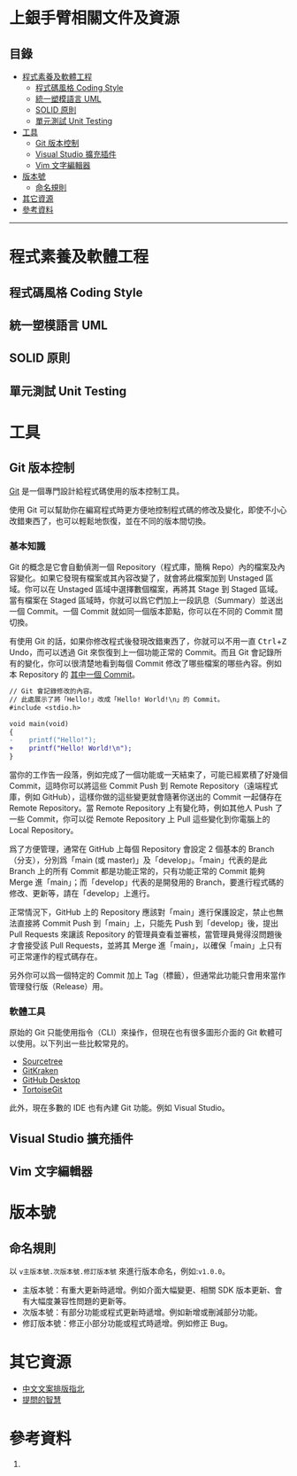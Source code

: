 # 上銀手臂相關文件及資源
## 目錄
* [程式素養及軟體工程](#程式素養及軟體工程)
  * [程式碼風格 Coding Style](#程式碼風格-Coding-Style)
  * [統一塑模語言 UML](#統一塑模語言-UML)
  * [SOLID 原則](#SOLID-原則)
  * [單元測試 Unit Testing](#單元測試-Unit-Testing)
* [工具](#工具)
  * [Git 版本控制](#Git-版本控制)
  * [Visual Studio 擴充插件](#Visual-Studio-擴充插件)
  * [Vim 文字編輯器](#Vim-文字編輯器)
* [版本號](#版本號)
  * [命名規則](#命名規則)
* [其它資源](#其它資源)
* [參考資料](#參考資料)

---

# 程式素養及軟體工程
## 程式碼風格 Coding Style
## 統一塑模語言 UML
## SOLID 原則
## 單元測試 Unit Testing

# 工具
## Git 版本控制
[Git](https://git-scm.com/) 是一個專門設計給程式碼使用的版本控制工具。

使用 Git 可以幫助你在編寫程式時更方便地控制程式碼的修改及變化，即使不小心改錯東西了，也可以輕鬆地恢復，並在不同的版本間切換。

### 基本知識
Git 的概念是它會自動偵測一個 Repository（程式庫，簡稱 Repo）內的檔案及內容變化。如果它發現有檔案或其內容改變了，就會將此檔案加到 Unstaged 區域。你可以在 Unstaged 區域中選擇數個檔案，再將其 Stage 到 Staged 區域。當有檔案在 Staged 區域時，你就可以爲它們加上一段訊息（Summary）並送出一個 Commit。一個 Commit 就如同一個版本節點，你可以在不同的 Commit 間切換。

有使用 Git 的話，如果你修改程式後發現改錯東西了，你就可以不用一直 <kbd>Ctrl</kbd>+<kbd>Z</kbd> Undo，而可以透過 Git 來恢復到上一個功能正常的 Commit。而且 Git 會記錄所有的變化，你可以很清楚地看到每個 Commit 修改了哪些檔案的哪些內容。例如本 Repository 的 [其中一個 Commit](../../commit/ba29bf709b1a244b9b951eb565e527679b602c5f?branch=ba29bf709b1a244b9b951eb565e527679b602c5f&diff=split)。

```diff
// Git 會記錄修改的內容。
// 此處展示了將「Hello!」改成「Hello! World!\n」的 Commit。
#include <stdio.h>

void main(void)
{
-    printf("Hello!");
+    printf("Hello! World!\n");
}
```

當你的工作告一段落，例如完成了一個功能或一天結束了，可能已經累積了好幾個 Commit，這時你可以將這些 Commit Push 到 Remote Repository（遠端程式庫，例如 GitHub），這樣你做的這些變更就會隨著你送出的 Commit 一起儲存在 Remote Repository。當 Remote Repository 上有變化時，例如其他人 Push 了一些 Commit，你可以從 Remote Repository 上 Pull 這些變化到你電腦上的 Local Repository。

爲了方便管理，通常在 GitHub 上每個 Repository 會設定 2 個基本的 Branch（分支），分別爲「main (或 master)」及「develop」。「main」代表的是此 Branch 上的所有 Commit 都是功能正常的，只有功能正常的 Commit 能夠 Merge 進「main」；而「develop」代表的是開發用的 Branch，要進行程式碼的修改、更新等，請在「develop」上進行。

正常情況下，GitHub 上的 Repository 應該對「main」進行保護設定，禁止也無法直接將 Commit Push 到「main」上，只能先 Push 到「develop」後，提出 Pull Requests 來讓該 Repository 的管理員查看並審核，當管理員覺得沒問題後才會接受該 Pull Requests，並將其 Merge 進「main」，以確保「main」上只有可正常運作的程式碼存在。

另外你可以爲一個特定的 Commit 加上 Tag（標籤），但通常此功能只會用來當作管理發行版（Release）用。

### 軟體工具
原始的 Git 只能使用指令（CLI）來操作，但現在也有很多圖形介面的 Git 軟體可以使用。以下列出一些比較常見的。

* [Sourcetree](https://www.sourcetreeapp.com/)
* [GitKraken](https://www.gitkraken.com/)
* [GitHub Desktop](https://desktop.github.com/)
* [TortoiseGit](https://tortoisegit.org/)

此外，現在多數的 IDE 也有內建 Git 功能。例如 Visual Studio。

## Visual Studio 擴充插件
## Vim 文字編輯器

# 版本號
## 命名規則
以 `v主版本號.次版本號.修訂版本號` 來進行版本命名，例如:`v1.0.0`。

* 主版本號：有重大更新時遞增。例如介面大幅變更、相關 SDK 版本更新、會有大幅度兼容性問題的更新等。
* 次版本號：有部分功能或程式更新時遞增。例如新增或刪減部分功能。
* 修訂版本號：修正小部分功能或程式時遞增。例如修正 Bug。

# 其它資源
* [中文文案排版指北](https://github.com/sparanoid/chinese-copywriting-guidelines)
* [提問的智慧](https://github.com/ryanhanwu/How-To-Ask-Questions-The-Smart-Way)

# 參考資料
1. 
